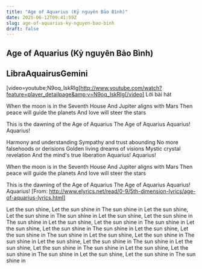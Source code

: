 ```yaml
---
title: "Age of Aquarius (Kỷ nguyên Bảo Bình)"
date: 2025-06-12T09:41:59Z
slug: age-of-aquarius-ky-nguyen-bao-binh
draft: false
---
```


## Age of Aquarius (Kỷ nguyên Bảo Bình)

## LibraAquairusGemini

[video=youtube;N9oq_IskRIg]http://www.youtube.com/watch?feature=player_detailpage&amp;v=N9oq_IskRIg[/video]
Lời bài hát 

When the moon is in the Seventh House
And Jupiter aligns with Mars
Then peace will guide the planets
And love will steer the stars

This is the dawning of the Age of Aquarius
The Age of Aquarius
Aquarius! Aquarius!

Harmony and understanding
Sympathy and trust abounding
No more falsehoods or derisions
Golden living dreams of visions
Mystic crystal revelation
And the mind's true liberation
Aquarius! Aquarius!

When the moon is in the Seventh House
And Jupiter aligns with Mars
Then peace will guide the planets
And love will steer the stars

This is the dawning of the Age of Aquarius
The Age of Aquarius
Aquarius! Aquarius!
[From: http://www.elyrics.net/read/0-9/5th-dimension-lyrics/age-of-aquarius-lyrics.html]

Let the sun shine, Let the sun shine in
The sun shine in
Let the sun shine, Let the sun shine in
The sun shine in
Let the sun shine, Let the sun shine in 
The sun shine in
Let the sun shine, Let the sun shine in
The sun shine in
Let the sun shine, Let the sun shine in
The sun shine in
Let the sun shine, Let the sun shine in
The sun shine in
Let the sun shine, Let the sun shine in
The sun shine in
Let the sun shine, Let the sun shine in
The sun shine in
Let the sun shine, Let the sun shine in
The sun shine in
Let the sun shine, Let the sun shine in
The sun shine in
Let the sun shine, Let the sun shine in
The sun shine in


​